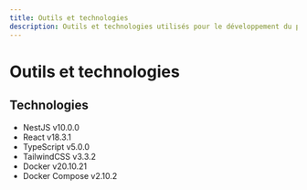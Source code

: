 ```yaml
---
title: Outils et technologies
description: Outils et technologies utilisés pour le développement du projet
---
```


# Outils et technologies

## Technologies

- NestJS v10.0.0
- React v18.3.1
- TypeScript v5.0.0
- TailwindCSS v3.3.2
- Docker v20.10.21
- Docker Compose v2.10.2
